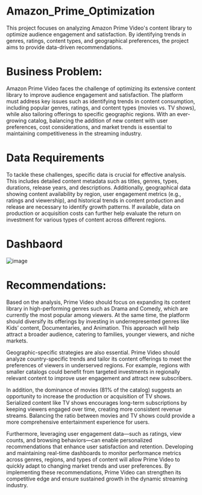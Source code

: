 # Amazon_Prime_Optimization
This project focuses on analyzing Amazon Prime Video's content library to optimize audience engagement and satisfaction. By identifying trends in genres, ratings, content types, and geographical preferences, the project aims to provide data-driven recommendations.

# Business Problem: 

Amazon Prime Video faces the challenge of optimizing its extensive content library to improve audience engagement and satisfaction. The platform must address key issues such as identifying trends in content consumption, including popular genres, ratings, and content types (movies vs. TV shows), while also tailoring offerings to specific geographic regions. With an ever-growing catalog, balancing the addition of new content with user preferences, cost considerations, and market trends is essential to maintaining competitiveness in the streaming industry.

# Data Requirements
To tackle these challenges, specific data is crucial for effective analysis. This includes detailed content metadata such as titles, genres, types, durations, release years, and descriptions. Additionally, geographical data showing content availability by region, user engagement metrics (e.g., ratings and viewership), and historical trends in content production and release are necessary to identify growth patterns. If available, data on production or acquisition costs can further help evaluate the return on investment for various types of content across different regions.


# Dashbaord 
![image](https://github.com/user-attachments/assets/ffc2616a-8356-4945-a67a-3aa295bc6237)


# Recommendations:

Based on the analysis, Prime Video should focus on expanding its content library in high-performing genres such as Drama and Comedy, which are currently the most popular among viewers. At the same time, the platform should diversify its offerings by investing in underrepresented genres like Kids’ content, Documentaries, and Animation. This approach will help attract a broader audience, catering to families, younger viewers, and niche markets.

Geographic-specific strategies are also essential. Prime Video should analyze country-specific trends and tailor its content offerings to meet the preferences of viewers in underserved regions. For example, regions with smaller catalogs could benefit from targeted investments in regionally relevant content to improve user engagement and attract new subscribers.

In addition, the dominance of movies (81% of the catalog) suggests an opportunity to increase the production or acquisition of TV shows. Serialized content like TV shows encourages long-term subscriptions by keeping viewers engaged over time, creating more consistent revenue streams. Balancing the ratio between movies and TV shows could provide a more comprehensive entertainment experience for users.

Furthermore, leveraging user engagement data—such as ratings, view counts, and browsing behaviors—can enable personalized recommendations that enhance user satisfaction and retention. Developing and maintaining real-time dashboards to monitor performance metrics across genres, regions, and types of content will allow Prime Video to quickly adapt to changing market trends and user preferences. By implementing these recommendations, Prime Video can strengthen its competitive edge and ensure sustained growth in the dynamic streaming industry.

